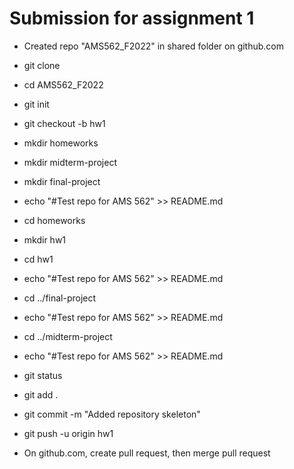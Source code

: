 # Submission for assignment 1

- Created repo "AMS562_F2022" in shared folder on github.com
- git clone <SSH LINE FROM REPO>
- cd AMS562_F2022
- git init
- git checkout -b hw1
- mkdir homeworks
- mkdir midterm-project
- mkdir final-project
- echo "#Test repo for AMS 562" >> README.md
- cd homeworks
- mkdir hw1
- cd hw1
- echo "#Test repo for AMS 562" >> README.md
- cd ../final-project
- echo "#Test repo for AMS 562" >> README.md
- cd ../midterm-project
- echo "#Test repo for AMS 562" >> README.md
- git status
- git add .
- git commit -m "Added repository skeleton"
- git push -u origin hw1

- On github.com, create pull request, then merge pull request
